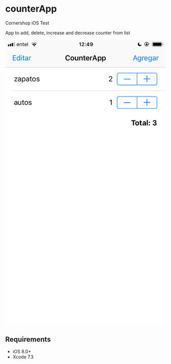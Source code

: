 # counterApp
Cornershop  iOS Test

App to add, delete, increase and decrease counter from list

![](screenshot.PNG)

## Requirements

- iOS 8.0+
- Xcode 7.3
